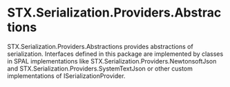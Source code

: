 # STX.Serialization.Providers.Abstractions
STX.Serialization.Providers.Abstractions provides abstractions of serialization. Interfaces defined in this package are implemented by classes in SPAL implementations like STX.Serialization.Providers.NewtonsoftJson and STX.Serialization.Providers.SystemTextJson or other custom implementations of ISerializationProvider.
